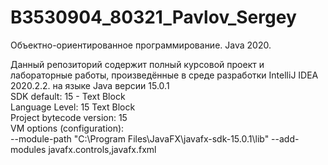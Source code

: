 # B3530904_80321_Pavlov_Sergey
Объектно-ориентированное программирование. Java 2020.<br>


Данный репозиторий содержит полный курсовой проект и лабораторные работы, произведённые в среде разработки IntelliJ IDEA 2020.2.2. на языке Java версии 15.0.1 <br>
SDK default: 15 - Text Block<br>
Language Level: 15 Text Block<br>
Project bytecode version: 15<br>
VM options (configuration):<br>
--module-path "C:\Program Files\JavaFX\javafx-sdk-15.0.1\lib" --add-modules javafx.controls,javafx.fxml
